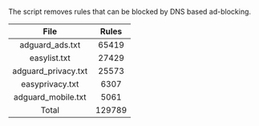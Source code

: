 The script removes rules that can be blocked by DNS based ad-blocking.


| File | Rules |
|:----:|:-----:|
| adguard_ads.txt | 65419 |
| easylist.txt | 27429 |
| adguard_privacy.txt | 25573 |
| easyprivacy.txt | 6307 |
| adguard_mobile.txt | 5061 |
| Total | 129789 |